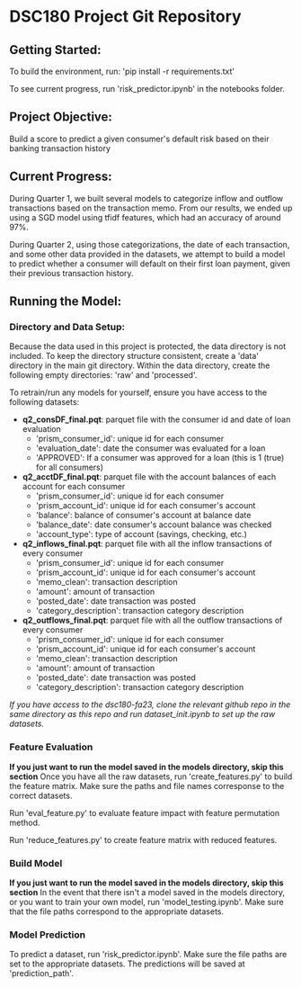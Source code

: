 # DSC180 Project Git Repository
## Getting Started:
To build the environment, run: 'pip install -r requirements.txt'

To see current progress, run 'risk_predictor.ipynb' in the notebooks folder.

## Project Objective:
Build a score to predict a given consumer's default risk based on their banking transaction history

## Current Progress:
During Quarter 1, we built several models to categorize inflow and outflow transactions based on the transaction memo. From our results, we ended up using a SGD model using tfidf features, which had an accuracy of around 97%. 

During Quarter 2, using those categorizations, the date of each transaction, and some other data provided in the datasets, we attempt to build a model to predict whether a consumer will default on their first loan payment, given their previous transaction history.

## Running the Model:
### Directory and Data Setup:
Because the data used in this project is protected, the data directory is not included. To keep the directory structure consistent, create a 'data' directory in the main git directory. Within the data directory, create the following empty directories: 'raw' and 'processed'.

To retrain/run any models for yourself, ensure you have access to the following datasets:

- **q2_consDF_final.pqt**: parquet file with the consumer id and date of loan evaluation
  - 'prism_consumer_id': unique id for each consumer
  - 'evaluation_date': date the consumer was evaluated for a loan
  - 'APPROVED': If a consumer was approved for a loan (this is 1 (true) for all consumers)
- **q2_acctDF_final.pqt**: parquet file with the account balances of each account for each consumer
  - 'prism_consumer_id': unique id for each consumer
  - 'prism_account_id': unique id for each consumer's account
  - 'balance': balance of consumer's account at balance date
  - 'balance_date': date consumer's account balance was checked
  - 'account_type': type of account (savings, checking, etc.)
- **q2_inflows_final.pqt**: parquet file with all the inflow transactions of every consumer
  - 'prism_consumer_id': unique id for each consumer
  - 'prism_account_id': unique id for each consumer's account
  - 'memo_clean': transaction description
  - 'amount': amount of transaction
  - 'posted_date': date transaction was posted
  - 'category_description': transaction category description
- **q2_outflows_final.pqt**: parquet file with all the outflow transactions of every consumer
  - 'prism_consumer_id': unique id for each consumer
  - 'prism_account_id': unique id for each consumer's account
  - 'memo_clean': transaction description
  - 'amount': amount of transaction
  - 'posted_date': date transaction was posted
  - 'category_description': transaction category description

*If you have access to the dsc180-fa23, clone the relevant github repo in the same directory as this repo and run dataset_init.ipynb to set up the raw datasets.*

### Feature Evaluation
**If you just want to run the model saved in the models directory, skip this section**
Once you have all the raw datasets, run 'create_features.py' to build the feature matrix. Make sure the paths and file names corresponse to the correct datasets.

Run 'eval_feature.py' to evaluate feature impact with feature permutation method.

Run 'reduce_features.py' to create feature matrix with reduced features.

### Build Model
**If you just want to run the model saved in the models directory, skip this section**
In the event that there isn't a model saved in the models directory, or you want to train your own model, run 'model_testing.ipynb'. Make sure that the file paths correspond to the appropriate datasets. 

### Model Prediction
To predict a dataset, run 'risk_predictor.ipynb'. Make sure the file paths are set to the appropriate datasets. The predictions will be saved at 'prediction_path'.